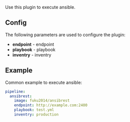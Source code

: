 Use this plugin to execute ansible.

## Config

The following parameters are used to configure the plugin:

* **endpoint** - endpoint
* **playbook** - playbook
* **inventry** - inventry

## Example

Common example to execute ansible:

```yaml
pipeline:
  ansibrest:
    image: fuku2014/ansibrest
    endpoint: http://example.com:2400
	playbook: test.yml
	inventry: production
```
